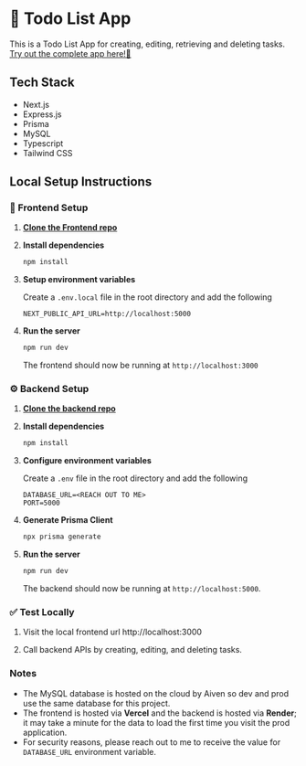 # 🎯 Todo List App

This is a Todo List App for creating, editing, retrieving and deleting tasks. [Try out the complete app here!🚀](https://todo-list-frontend-teal.vercel.app/)

## Tech Stack

- Next.js
- Express.js
- Prisma
- MySQL
- Typescript
- Tailwind CSS


## Local Setup Instructions

### 🚀 Frontend Setup

1. [**Clone the Frontend repo**](https://github.com/syedaliasar14/todo-list-frontend)

2. **Install dependencies**

    ```sh
    npm install
    ```

3. **Setup environment variables**

    Create a ```.env.local``` file in the root directory and add the following

    ```env
    NEXT_PUBLIC_API_URL=http://localhost:5000
    ```

4. **Run the server**

    ```sh
    npm run dev
    ```

    The frontend should now be running at `http://localhost:3000`

### ⚙️ Backend Setup

1. [**Clone the backend repo**](https://github.com/syedaliasar14/todo-list-backend)

2. **Install dependencies**

    ```sh
    npm install
    ```

3. **Configure environment variables**

    Create a `.env` file in the root directory and add the following
    ```env
    DATABASE_URL=<REACH OUT TO ME>
    PORT=5000
    ```

4. **Generate Prisma Client**

    ```sh
    npx prisma generate
    ```

5. **Run the server**

    ```sh
    npm run dev
    ```

    The backend should now be running at `http://localhost:5000`.


### ✅ Test Locally

1. Visit the local frontend url http://localhost:3000

2. Call backend APIs by creating, editing, and deleting tasks.


### Notes

- The MySQL database is hosted on the cloud by Aiven so dev and prod use the same database for this project.
- The frontend is hosted via **Vercel** and the backend is hosted via **Render**; it may take a minute for the data to load the first time you visit the prod application.
- For security reasons, please reach out to me to receive the value for ```DATABASE_URL``` environment variable.

